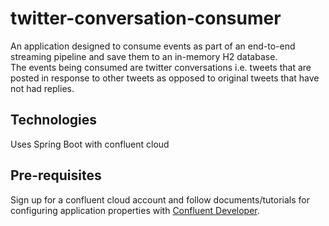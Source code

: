 # twitter-conversation-consumer

An application designed to consume events as part of an end-to-end streaming pipeline and save them to an in-memory H2 database.   
The events being consumed are twitter conversations i.e. tweets that are posted in response to other tweets as opposed to original tweets that have not had replies.  

## Technologies

Uses Spring Boot with confluent cloud  

## Pre-requisites

Sign up for a confluent cloud account and follow documents/tutorials for configuring application properties with [Confluent Developer]([https://write.geeksforgeeks.org/](https://developer.confluent.io/)).
